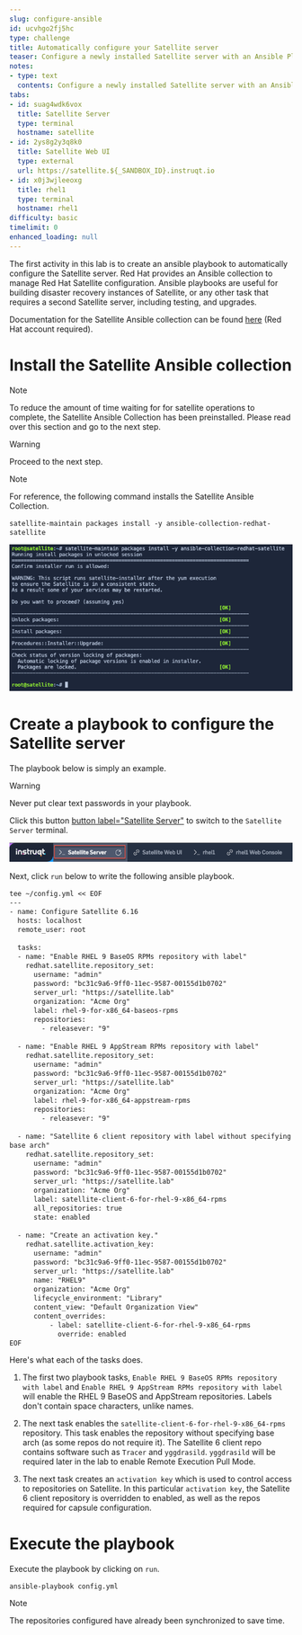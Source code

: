 ```yaml
---
slug: configure-ansible
id: ucvhgo2fj5hc
type: challenge
title: Automatically configure your Satellite server
teaser: Configure a newly installed Satellite server with an Ansible Playbook
notes:
- type: text
  contents: Configure a newly installed Satellite server with an Ansible Playbook
tabs:
- id: suag4wdk6vox
  title: Satellite Server
  type: terminal
  hostname: satellite
- id: 2ys8g2y3q8k0
  title: Satellite Web UI
  type: external
  url: https://satellite.${_SANDBOX_ID}.instruqt.io
- id: x0j3wjleeoxg
  title: rhel1
  type: terminal
  hostname: rhel1
difficulty: basic
timelimit: 0
enhanced_loading: null
---
```

The first activity in this lab is to create an ansible playbook to automatically configure the Satellite server. Red Hat provides an Ansible collection to manage Red Hat Satellite configuration. Ansible playbooks are useful for building disaster recovery instances of Satellite, or any other task that requires a second Satellite server, including testing, and upgrades.

Documentation for the Satellite Ansible collection can be found [here](https://console.redhat.com/ansible/automation-hub/repo/published/redhat/satellite/docs) (Red Hat account required).

Install the Satellite Ansible collection
========================================
> [!NOTE]
> To reduce the amount of time waiting for for satellite operations to complete, the Satellite Ansible Collection has been preinstalled. Please read over this section and go to the next step.

> [!WARNING]
> Proceed to the next step.

>[!NOTE]
>For reference, the following command installs the Satellite Ansible Collection.
>
>```nocopy
>satellite-maintain packages install -y ansible-collection-redhat-satellite
>```

![output](../assets/ansiblecollectionoutput.png)

Create a playbook to configure the Satellite server
===================================================

The playbook below is simply an example.

> [!WARNING]
> Never put clear text passwords in your playbook.

Click this button [button label="Satellite Server"](tab-0) to switch to the `Satellite Server` terminal.

![sat term](../assets/satellite-server-tab.png)

Next, click `run` below to write the following ansible playbook.

```bash,run
tee ~/config.yml << EOF
---
- name: Configure Satellite 6.16
  hosts: localhost
  remote_user: root

  tasks:
  - name: "Enable RHEL 9 BaseOS RPMs repository with label"
    redhat.satellite.repository_set:
      username: "admin"
      password: "bc31c9a6-9ff0-11ec-9587-00155d1b0702"
      server_url: "https://satellite.lab"
      organization: "Acme Org"
      label: rhel-9-for-x86_64-baseos-rpms
      repositories:
        - releasever: "9"

  - name: "Enable RHEL 9 AppStream RPMs repository with label"
    redhat.satellite.repository_set:
      username: "admin"
      password: "bc31c9a6-9ff0-11ec-9587-00155d1b0702"
      server_url: "https://satellite.lab"
      organization: "Acme Org"
      label: rhel-9-for-x86_64-appstream-rpms
      repositories:
        - releasever: "9"

  - name: "Satellite 6 client repository with label without specifying base arch"
    redhat.satellite.repository_set:
      username: "admin"
      password: "bc31c9a6-9ff0-11ec-9587-00155d1b0702"
      server_url: "https://satellite.lab"
      organization: "Acme Org"
      label: satellite-client-6-for-rhel-9-x86_64-rpms
      all_repositories: true
      state: enabled

  - name: "Create an activation key."
    redhat.satellite.activation_key:
      username: "admin"
      password: "bc31c9a6-9ff0-11ec-9587-00155d1b0702"
      server_url: "https://satellite.lab"
      name: "RHEL9"
      organization: "Acme Org"
      lifecycle_environment: "Library"
      content_view: "Default Organization View"
      content_overrides:
          - label: satellite-client-6-for-rhel-9-x86_64-rpms
            override: enabled
EOF
```

Here's what each of the tasks does.
1. The first two playbook tasks, `Enable RHEL 9 BaseOS RPMs repository with label` and `Enable RHEL 9 AppStream RPMs repository with label` will enable the RHEL 9 BaseOS and AppStream repositories. Labels don't contain space characters, unlike names.

2. The next task enables the `satellite-client-6-for-rhel-9-x86_64-rpms` repository. This task enables the repository without specifying base arch (as some repos do not require it). The Satellite 6 client repo contains software such as `Tracer` and `yggdrasild`. `yggdrasild` will be required later in the lab to enable Remote Execution Pull Mode.

3. The next task creates an `activation key` which is used to control access to repositories on Satellite. In this particular `activation key`, the Satellite 6 client repository is overridden to enabled, as well as the repos required for capsule configuration.

Execute the playbook
=====================

Execute the playbook by clicking on `run`.

```bash,run
ansible-playbook config.yml
```

>[!NOTE]
>The repositories configured have already been synchronized to save time.
